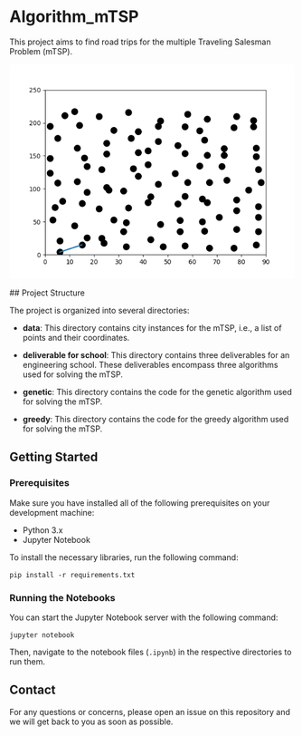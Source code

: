 # Algorithm_mTSP

This project aims to find road trips for the multiple Traveling Salesman Problem (mTSP).
<p align="center"><img class="img" src="glouton.gif"></p>
## Project Structure

The project is organized into several directories:

- **data**: This directory contains city instances for the mTSP, i.e., a list of points and their coordinates.

- **deliverable for school**: This directory contains three deliverables for an engineering school. These deliverables encompass three algorithms used for solving the mTSP.

- **genetic**: This directory contains the code for the genetic algorithm used for solving the mTSP.

- **greedy**: This directory contains the code for the greedy algorithm used for solving the mTSP.

## Getting Started

### Prerequisites

Make sure you have installed all of the following prerequisites on your development machine:

- Python 3.x
- Jupyter Notebook

To install the necessary libraries, run the following command:

```
pip install -r requirements.txt
```

### Running the Notebooks

You can start the Jupyter Notebook server with the following command:

```
jupyter notebook
```

Then, navigate to the notebook files (`.ipynb`) in the respective directories to run them.

## Contact

For any questions or concerns, please open an issue on this repository and we will get back to you as soon as possible.

